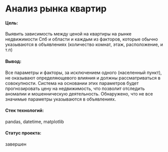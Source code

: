 # Анализ рынка квартир 

#### Цель:

Выявить зависимость между ценой на квартиры на рынке недвижимости Спб и области и каждым из факторов, которые обычно указываются в объявлениях (количество комнат, этаж, расположение,  и т.п) 

#### Вывод:

Все параметры и факторы, за исключением одного (населенный пункт), не оказывают определяющевого влияния и должны рассматриваться в совокупности. Система на основании этих параметров будет прогнозировать цену на недвижимость, что позволит отследить аномалии и мошенническую деятельность. Обнаружено, что не все значимые параметры указываются в объявлениях. 

#### Стек технологий: 

pandas, datetime, matplotlib

#### Статус проекта:

завершен
